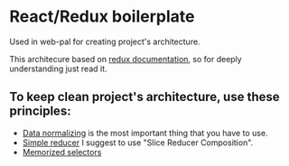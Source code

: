 React/Redux boilerplate
=======================
Used in web-pal for creating project's architecture.

This architecure based on [redux documentation](http://redux.js.org/), so for deeply understanding just read it.


## To keep clean project's architecture, use these principles:
* [Data normalizing](http://redux.js.org/docs/recipes/reducers/NormalizingStateShape.html) is the most important thing that you have to use.
* [Simple reducer](http://redux.js.org/docs/recipes/reducers/UpdatingNormalizedData.html) I suggest to use "Slice Reducer Composition".
* [Memorized selectors](https://github.com/reactjs/reselect)
